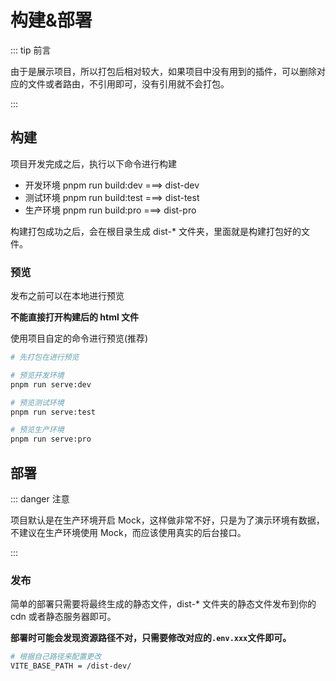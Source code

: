 # 构建&部署

::: tip 前言

由于是展示项目，所以打包后相对较大，如果项目中没有用到的插件，可以删除对应的文件或者路由，不引用即可，没有引用就不会打包。

:::

## 构建

项目开发完成之后，执行以下命令进行构建

- 开发环境 pnpm run build:dev ===> dist-dev
- 测试环境 pnpm run build:test ===> dist-test
- 生产环境 pnpm run build:pro ===> dist-pro

构建打包成功之后，会在根目录生成 dist-* 文件夹，里面就是构建打包好的文件。

### 预览

发布之前可以在本地进行预览

**不能直接打开构建后的 html 文件**

使用项目自定的命令进行预览(推荐)

```bash
# 先打包在进行预览

# 预览开发环境
pnpm run serve:dev

# 预览测试环境
pnpm run serve:test

# 预览生产环境
pnpm run serve:pro
```

## 部署

::: danger 注意

项目默认是在生产环境开启 Mock，这样做非常不好，只是为了演示环境有数据，不建议在生产环境使用 Mock，而应该使用真实的后台接口。

:::

### 发布

简单的部署只需要将最终生成的静态文件，dist-* 文件夹的静态文件发布到你的 cdn 或者静态服务器即可。

**部署时可能会发现资源路径不对，只需要修改对应的`.env.xxx`文件即可。**

```bash
# 根据自己路径来配置更改
VITE_BASE_PATH = /dist-dev/
```
